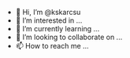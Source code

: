 - 👋 Hi, I’m @kskarcsu
- 👀 I’m interested in ...
- 🌱 I’m currently learning ...
- 💞️ I’m looking to collaborate on ...
- 📫 How to reach me ...

<!---
kskarcsu/kskarcsu is a ✨ special ✨ repository because its `README.md` (this file) appears on your GitHub profile.
You can click the Preview link to take a look at your changes.
--->

